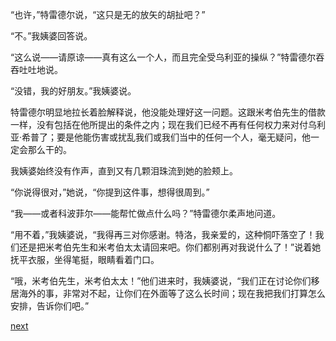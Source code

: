 
“也许，”特雷德尔说，“这只是无的放矢的胡扯吧？”

“不。”我姨婆回答说。

“这么说——请原谅——真有这么一个人，而且完全受乌利亚的操纵？”特雷德尔吞吞吐吐地说。

“没错，我的好朋友。”我姨婆说。

特雷德尔明显地拉长着脸解释说，他没能处理好这一问题。这跟米考伯先生的借款一样，没有包括在他所提出的条件之内；现在我们已经不再有任何权力来对付乌利亚·希普了；要是他能伤害或扰乱我们或我们当中的任何一个人，毫无疑问，他一定会那么干的。

我姨婆始终没有作声，直到又有几颗泪珠流到她的脸颊上。

“你说得很对，”她说，“你提到这件事，想得很周到。”

“我——或者科波菲尔——能帮忙做点什么吗？”特雷德尔柔声地问道。

“用不着，”我姨婆说，“我得再三对你感谢。特洛，我亲爱的，这种恫吓落空了！我们还是把米考伯先生和米考伯太太请回来吧。你们都别再对我说什么了！”说着她抚平衣服，坐得笔挺，眼睛看着门口。

“哦，米考伯先生，米考伯太太！”他们进来时，我姨婆说，“我们正在讨论你们移居海外的事，非常对不起，让你们在外面等了这么长时间；现在我把我们打算怎么安排，告诉你们吧。”

[next](page692.md)